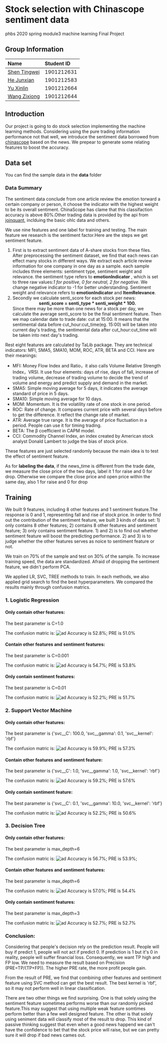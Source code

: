 # Stock selection with Chinascope sentiment data 
phbs 2020 spring module3 machine learning Final Project 

## Group Information

|Name|Student ID|
|:---|:---|
|[Shen Tingwei](https://github.com/SnakeWayne)|1901212631|
|[He Junxian](https://github.com/hejunxian256)|1901212583 |
|[Yu Xinlin](https://github.com/398563924)|1901212664|
|[Wang Zixiong](https://github.com/WangZixiong)|1901212644|

## Introduction

Our project is going to do stock selection implementing the machine learning methods. Considering using the pure trading information performance not that well, we introduce the sentiment data borrowed from [chinascope](http://finance.chinascope.com/www/) based on the news. We prepear to generate some relating features to boost the accuracy.

## Data set 
You can find the sample data in the **data** folder

### Data Summary
The sentiment data conclude from one article review the emotion torward a certain company or person, it choose the indicator with the highest weight to be its overall sentiment. ChinaScope has clame that this classifaction accuracy is above 80%.Other trading data is provided by the api from [joinquant](https://www.joinquant.com/), inclduing the basic ohlc data and others.

We use nine features and one label for training and testing. The main feature we research is the sentiment factor.Here are the steps we get sentiment feature. 

1. First is to extract sentiment data of A-share stocks from these files. After preprocessing the sentiment dataset, we find that each news can effect many stocks in different ways. We extract each article review information for one company in one day as a sample. each sample includes three elements: sentiment type, sentiment weight and relevance. the sentiment type refers to **emotionIndicator** , which is set to three raw values:*1 for positive, 0 for neutral, 2 for negative*. We change negative indicator to -1 for better understanding. Sentiment weight and relevance refers to **emotionIndicator** and **ItemRelevance**. 
2. Secondly we calculate senti_score for each stock per news:<center>**senti_score = senti_type * senti_weight * 100.**</center>Since there may be more than one news for a stock per day, we calculate the average senti_score to be the final sentiment feature. Then we map calendar date to trade date: cut at 15:00. It means that the sentimental data before cut_hour:cut_time(eg. 15:00) will be taken into current day's trading, the sentimental data after cut_hour:cut_time will be taken into next day's trading. 


Rest eight features are calculated by TaLib package. They are technical indicators: MFI, SMA5, SMA10, MOM, ROC, ATR, BETA and CCI. Here are their meanings:
* MFI: Money Flow Index and Ratio，it also calls Volume Relative Strength Index，VRSI. It use four elements: days of rise, days of fall, increase of trading volume, decrease of trading volume to decide the trend of volume and energy and predict supply and demand in the market.
* SMA5: Simple moving average for 5 days, it indicates the average standard of price in 5 days.
* SMA10: Simple moving average for 10 days.
* MOM: Momentum. It is the volatility rate of one stock in one period.
* ROC: Rate of change. It compares current price with several days before to get the difference. It reflect the change rate of market.
* ATR: Average true range. It is the average of price fluctuation in a period. People can use it for timing trading.
* BETA: The β coefficient in CAPM model.
* CCI: Commodity Channel Index, an index created by American stock analyst Donald Lambert to judge the bias of stock price.

These features are just selected randomly because the main idea is to test the effect of sentiment feature.

As for **labeling the data**, if the news_time is different from the trade date, we measure the close price of the two days, label it 1 for raise and 0 for drop. Otherwise we compare the close price and open price within the same day, also 1 for raise and 0 for drop

## Training
We built 9 features, including 8 other features and 1 sentiment feature.The response is 0 and 1, representing fall and rise of stock price. In order to find out the contribution of the sentiment feature, we built 3 kinds of data set: 1) only contains 8 other features; 2) contains 8 other features and sentiment feature; 3) only contains sentiment feature. 1) and 2) is to find out whether sentiment feature will boost the predicting performance. 2) and 3) is to judge whether the other features serves as noice to sentiment feature or not.

We train on 70% of the sample and test on 30% of the sample. To increase training speed, the data are standardized. Afraid of dropping the sentiment feature, we didn't perform PCA.

We applied LR, SVC, TREE methods to train. In each methods, we also applied grid search to find the best hyperparameters. We compared the results mainly through confusion matrics. 

### 1. Logistic Regression

#### Only contain other features:
The best parameter is C=1.0

The confusion matric is:
![ad](https://github.com/SnakeWayne/PHBS_MLF_2019/blob/master/image/LR%201.jpg)
Accuracy is 52.8%; PRE is 51.0%
#### Contain other features and sentiment features:
The best parameter is C=0.001

The confusion matric is:
![ad](https://github.com/SnakeWayne/PHBS_MLF_2019/blob/master/image/LR%202.jpg)
Accuracy is 54.7%; PRE is 53.8%
#### Only contain sentiment features:
The best parameter is C=0.01

The confusion matric is:
![ad](https://github.com/SnakeWayne/PHBS_MLF_2019/blob/master/image/LR%203.jpg)
Accuracy is 52.2%; PRE is 51.7%
### 2. Support Vector Machine

#### Only contain other features:
The best parameter is {'svc__C': 100.0, 'svc__gamma': 0.1, 'svc__kernel': 'rbf'}

The confusion matric is:
![ad](https://github.com/SnakeWayne/PHBS_MLF_2019/blob/master/image/SVC%201.jpg)
Accuracy is 59.9%; PRE is 57.3%
#### Contain other features and sentiment feature:
The best parameter is {'svc__C': 1.0, 'svc__gamma': 1.0, 'svc__kernel': 'rbf'}

The confusion matric is:
![ad](https://github.com/SnakeWayne/PHBS_MLF_2019/blob/master/image/SVC%202.jpg)
Accuracy is 59.2%; PRE is 57.6%
#### Only contain sentiment feature:
The best parameter is {'svc__C': 0.1, 'svc__gamma': 10.0, 'svc__kernel': 'rbf'}

The confusion matric is:
![ad](https://github.com/SnakeWayne/PHBS_MLF_2019/blob/master/image/SVC%203.jpg)
Accuracy is 52.2%; PRE is 50.6%
### 3. Decision Tree

#### Only contain other features:
The best parameter is max_depth=6

The confusion matric is:
![ad](https://github.com/SnakeWayne/PHBS_MLF_2019/blob/master/image/Tree%201.jpg)
Accuracy is 56.7%; PRE is 53.9%;
#### Contain other features and sentiment features:
The best parameter is max_depth=6

The confusion matric is:
![ad](https://github.com/SnakeWayne/PHBS_MLF_2019/blob/master/image/Tree%202.jpg)
Accuracy is 57.0%; PRE is 54.4%
#### Only contain sentiment features:
The best parameter is max_depth=3

The confusion matric is:
![ad](https://github.com/SnakeWayne/PHBS_MLF_2019/blob/master/image/Tree%203.jpg)
Accuracy is 52.7%; PRE is 52.7%

### Conclusion:
Considering that people's decision rely on the prediction result. People will buy if predict 1, people will not act if predict 0. If prediction is 1 but it's 0 in reality, people will suffer financial loss. Consequently, we want TP high and FP low. We need to measure the result based on Precision (PRE=TP/(TP+FP)). The higher PRE rate, the more profit people gain.

From the result of PRE, we find that combining other features and sentiment feature using SVC method can get the best result. The best kernel is 'rbf', so it may not perform well in linear classification. 

There are two other things we find surprising. One is that solely using the sentiment feature sometimes performs worse than our randomly picked feature.This may suggest that using multiple weak feature somtimes perform better than a few well designed feature. The other is that solely using seniment data will classify most of the result to drop. This kind of passive thinking suggest that even when a good news happend we can't have the confidence to bet that the stock price will raise, but we can pretty sure it will drop if bad news cames out.

